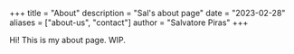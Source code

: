 +++
title = "About"
description = "Sal's about page"
date = "2023-02-28"
aliases = ["about-us", "contact"]
author = "Salvatore Piras"
+++

Hi! This is my about page. WIP.